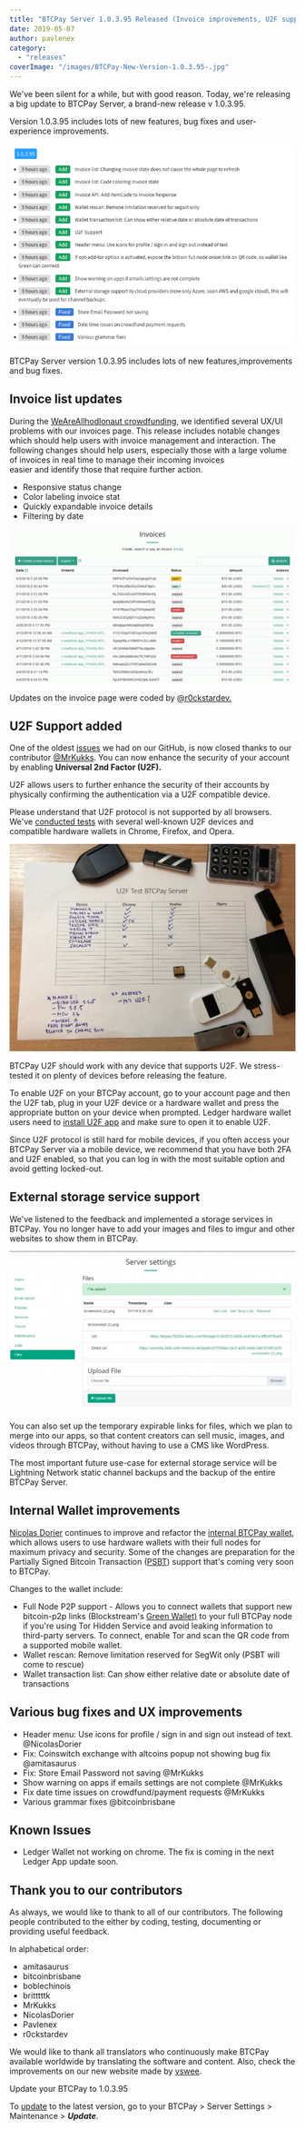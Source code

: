 ```yaml
---
title: "BTCPay Server 1.0.3.95 Released (Invoice improvements, U2F support, Bitcoin Full Node connect to mobile via QR code, external storage support and more!)"
date: 2019-05-07
author: pavlenex
category: 
  - "releases"
coverImage: "/images/BTCPay-New-Version-1.0.3.95-.jpg"
---
```


We've been silent for a while, but with good reason. Today, we're releasing a big update to BTCPay Server, a brand-new release v 1.0.3.95.

Version 1.0.3.95 includes lots of new features, bug fixes and user-experience improvements.

![](/images/Screen-Shot-2019-05-07-at-11.20.22.png)

BTCPay Server version 1.0.3.95 includes lots of new features,improvements and bug fixes.

## Invoice list updates

During the [WeAreAllhodlonaut crowdfunding,](http://weareallhodlonaut.com/) we identified several UX/UI problems with our invoices page. This release includes notable changes which should help users with invoice management and interaction. The following changes should help users, especially those with a large volume of invoices in real time to manage their incoming invoices  
easier and identify those that require further action.

- Responsive status change
- Color labeling invoice stat
- Quickly expandable invoice details
- Filtering by date

![](/images/BTCPay-Invoices-1024x552.gif)

Updates on the invoice page were coded by [@r0ckstardev.](https://twitter.com/r0ckstardev)

## U2F Support added

One of the oldest [issues](https://github.com/btcpayserver/btcpayserver/issues/53) we had on our GitHub, is now closed thanks to our contributor [@MrKukks](https://twitter.com/MrKukks). You can now enhance the security of your account by enabling **Universal 2nd Factor (U2F).**

U2F allows users to further enhance the security of their accounts by physically confirming the authentication via a U2F compatible device.

Please understand that U2F protocol is not supported by all browsers. We've [conducted tests](https://twitter.com/pavlenex/status/1121475933817528320) with several well-known U2F devices and compatible hardware wallets in Chrome, Firefox, and Opera.

![](/images/btcpay-U2F-testing-1024x741.jpg)

BTCPay U2F should work with any device that supports U2F. We stress-tested it on plenty of devices before releasing the feature.

To enable U2F on your BTCPay account, go to your account page and then the U2F tab, plug in your U2F device or a hardware wallet and press the appropriate button on your device when prompted. Ledger hardware wallet users need to [install U2F app](https://support.ledger.com/hc/en-us/articles/115005198545-FIDO-U2F) and make sure to open it to enable U2F.

Since U2F protocol is still hard for mobile devices, if you often access your BTCPay Server via a mobile device, we recommend that you have both 2FA and U2F enabled, so that you can log in with the most suitable option and avoid getting locked-out.

## External storage service support

We've listened to the feedback and implemented a storage services in BTCPay. You no longer have to add your images and files to imgur and other websites to show them in BTCPay.

![](/images/Screen-Shot-2019-05-07-at-12.02.37-1024x573.png)

You can also set up the temporary expirable links for files, which we plan to merge into our apps, so that content creators can sell music, images, and videos through BTCPay, without having to use a CMS like WordPress.

The most important future use-case for external storage service will be Lightning Network static channel backups and the backup of the entire BTCPay Server.

## Internal Wallet improvements

[Nicolas Dorier](https://twitter.com/NicolasDorier) continues to improve and refactor the [internal BTCPay wallet](https://docs.btcpayserver.org/features/wallet), which allows users to use hardware wallets with their full nodes for maximum privacy and security. Some of the changes are preparation for the Partially Signed Bitcoin Transaction ([PSBT](https://github.com/bitcoin/bitcoin/blob/master/doc/psbt.md#psbt-howto-for-bitcoin-core)) support that's coming very soon to BTCPay.

Changes to the wallet include:

- Full Node P2P support - Allows you to connect wallets that support new bitcoin-p2p links (Blockstream's [Green Wallet)](https://blockstream.com/2019/03/19/en-the-all-new-blockstream-green-wallet/) to your full BTCPay node if you're using Tor Hidden Service and avoid leaking information to third-party servers. To connect, enable Tor and scan the QR code from a supported mobile wallet.
- Wallet rescan: Remove limitation reserved for SegWit only (PSBT will come to rescue)
- Wallet transaction list: Can show either relative date or absolute date of transactions

## Various bug fixes and UX improvements

- Header menu: Use icons for profile / sign in and sign out instead of text. @NicolasDorier
- Fix: Coinswitch exchange with altcoins popup not showing bug fix @amitasaurus
- Fix: Store Email Password not saving @MrKukks
- Show warning on apps if emails settings are not complete @MrKukks
- Fix date time issues on crowdfund/payment requests @MrKukks
- Various grammar fixes @bitcoinbrisbane

## Known Issues

- Ledger Wallet not working on chrome. The fix is coming in the next Ledger App update soon.

## Thank you to our contributors

As always, we would like to thank to all of our contributors. The following people contributed to the either by coding, testing, documenting or providing useful feedback.

In alphabetical order:

- amitasaurus
- bitcoinbrisbane
- boblechinois
- britttttk
- MrKukks
- NicolasDorier
- Pavlenex
- r0ckstardev

We would like to thank all translators who continuously make BTCPay available worldwide by translating the software and content. Also, check the improvements on our new website made by [vswee](https://twitter.com/vswee).

Update your BTCPay to 1.0.3.95

To [update](https://docs.btcpayserver.org/faq-and-common-issues/faq-serversettings#how-to-update-btcpay-server) to the latest version, go to your BTCPay > Server Settings > Maintenance > _**Update**_.
